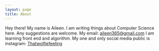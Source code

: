 ```yaml
---
layout: page
title: About
---
```


Hey there! My name is Aileen.
I am writing things about Computer Science here.
Any suggestions are welcome.
My email: aileen365@gmail.com
I am learning front end and algorithm.
My one and only social media public is instagram: [Thatwolfiefeeling](http://www.instagram.com/thatwolfiefeeling)



